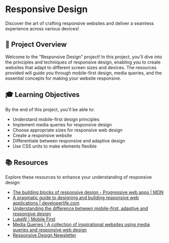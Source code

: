 # Responsive Design

Discover the art of crafting responsive websites and deliver a seamless experience across various devices!

## 🧐 Project Overview

Welcome to the "Responsive Design" project! In this project, you'll dive into the principles and techniques of responsive design, enabling you to create websites that adapt to different screen sizes and devices. The resources provided will guide you through mobile-first design, media queries, and the essential concepts for making your website responsive.

## 🎓 Learning Objectives

By the end of this project, you'll be able to:

- Understand mobile-first design principles
- Implement media queries for responsive design
- Choose appropriate sizes for responsive web design
- Create a responsive website
- Differentiate between responsive and adaptive design
- Use CSS units to make elements flexible

## 📚 Resources

Explore these resources to enhance your understanding of responsive design:

- [The building blocks of responsive design - Progressive web apps | MDN](https://developer.mozilla.org/en-US/docs/Web/Progressive_web_apps/Responsive)
- [A pragmatic guide to designing and building responsive web applications | developerlife.com](https://developerlife.com/2019/11/27/a-pragmatic-guide-to-designing-and-building-responsive-web-applications/)
- [Understanding the difference between mobile-first, adaptive and responsive design](https://uxdesign.cc/understanding-the-difference-between-mobile-first-adaptive-and-responsive-design-9e9223b9f455)
- [LukeW | Mobile First](https://www.lukew.com/ff/entry.asp?933)
- [Media Queries | A collection of inspirational websites using media queries and responsive web design](https://mediaqueri.es/)
- [Responsive Design Newsletter](https://responsivedesign.is/news/)

